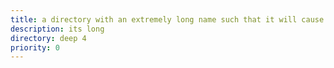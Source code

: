 ```yaml
---
title: a directory with an extremely long name such that it will cause overflow
description: its long
directory: deep 4
priority: 0
---
```

